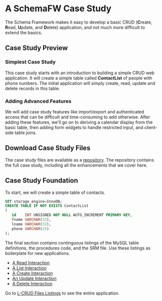 # A SchemaFW Case Study

The Schema Framework makes it easy to develop a basic CRUD (**C**reate, **R**ead,
**U**pdate, and **D**elete) application, and not much more difficult to extend
the basics.

## Case Study Preview

### Simplest Case Study

This case study starts with an introduction to building a simple CRUD web
application.  It will create a simple table called **ContactList** of people with
phone numbers.  The initial application will simply create, read, update and
delete records in this table.

### Adding Advanced Features

We will add case study features like import/export and authenticated access that
can be difficult and time-consuming to add otherwise.  After adding these features,
we'll go on to deriving a calendar display from the basic table, then adding form
widgets to handle restricted input, and client-side table joins.

## Download Case Study Files

The case study files are available as a [repository](https://github.com/cjungmann/sfw_casestudy).
The repository contains the full case study, including all the enhancements that we cover
here.

## Case Study Foundation 

To start, we will create a simple table of contacts.

~~~sql
SET storage_engine=InnoDB;
CREATE TABLE IF NOT EXISTS ContactList
(
   id    INT UNSIGNED NOT NULL AUTO_INCREMENT PRIMARY KEY,
   fname VARCHAR(32),
   lname VARCHAR(32),
   phone VARCHAR(25)
);
~~~


The final section contains continguous listings of the MySQL table definitions,
the procedures code, and the SRM file.  Use these listings as boilerplate for
new applications.

- [A Read Interaction](CSReadInteraction.md)
- [A List Interaction](CSListInteraction.md)
- [A Create Interaction](CSCreateInteraction.md)
- [An Update Interaction](CSUpdateInteraction.md)
- [A Delete Interaction](CSDeleteInteraction.md)

Go to [L-CRUD Files Listings](LCRUDInteractions.md) to see the entire application.





